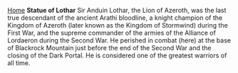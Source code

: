 [Home](../index.md)
**Statue of Lothar**
Sir Anduin Lothar, the Lion of Azeroth, was the last true descendant of the ancient Arathi bloodline, a knight champion of the Kingdom of Azeroth (later known as the Kingdom of Stormwind) during the First War, and the supreme commander of the armies of the Alliance of Lordaeron during the Second War. He perished in combat (here) at the base of Blackrock Mountain just before the end of the Second War and the closing of the Dark Portal. He is considered one of the greatest warriors of all time.
